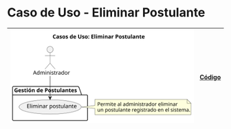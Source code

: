 # Caso de Uso - Eliminar Postulante

| ![Diagrama de Clases](/casos_de_uso/imagenes/administrador/Eliminar_Postulante.svg) | [Código](/casos_de_uso/diagrama_casos_de_uso/administrador/eliminar_postualnte/eliminar_postulante1.puml) |
|-------------------------------------------------------------------------------------|-----------------------------------------------------------------------------------------------------------|